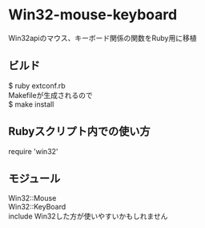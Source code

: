# Win32-mouse-keyboard
Win32apiのマウス、キーボード関係の関数をRuby用に移植

## ビルド
$ ruby extconf.rb  
Makefileが生成されるので  
$ make install  

## Rubyスクリプト内での使い方
require 'win32'  

## モジュール
Win32::Mouse  
Win32::KeyBoard  
include Win32した方が使いやすいかもしれません
